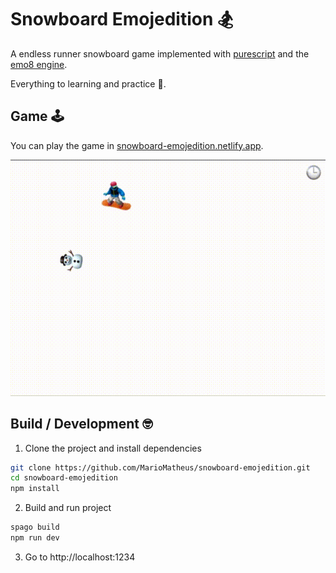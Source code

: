 # Snowboard Emojedition 🏂

A endless runner snowboard game implemented with [purescript](https://github.com/purescript/purescript) and the [emo8 engine](https://github.com/opyapeus/purescript-emo8).

Everything to learning and practice 🧐.

## Game 🕹

You can play the game in [snowboard-emojedition.netlify.app](snowboard-emojedition.netlify.app).

<p align="center">
    <img src="assets/snowboarding.gif">
</p>

## Build / Development 🤓

1. Clone the project and install dependencies

```sh
git clone https://github.com/MarioMatheus/snowboard-emojedition.git
cd snowboard-emojedition
npm install
```

2. Build and run project

```sh
spago build
npm run dev
```

3. Go to http://localhost:1234
